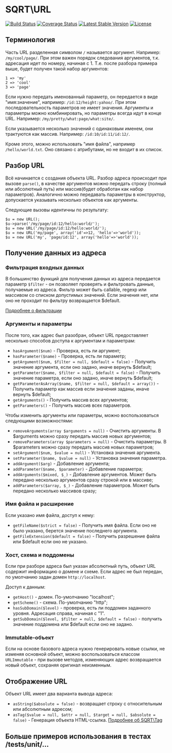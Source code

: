 # SQRT\URL

[![Build Status](https://travis-ci.org/sqrt-pro/URL.svg?branch=master)](https://travis-ci.org/sqrt-pro/URL)
[![Coverage Status](https://coveralls.io/repos/sqrt-pro/URL/badge.svg?branch=master)](https://coveralls.io/r/sqrt-pro/URL?branch=master)
[![Latest Stable Version](https://poser.pugx.org/sqrt-pro/url/version.svg)](https://packagist.org/packages/sqrt-pro/url)
[![License](https://poser.pugx.org/sqrt-pro/url/license.svg)](https://packagist.org/packages/sqrt-pro/url)

## Терминология

Часть URL разделенная символом `/` называется аргумент. Например: `/my/cool/page/`. При этом важен порядок следования 
аргументов, т.к. адресация идет по номеру, начиная с 1. Т.е. после разбора примера выше, будет получен такой набор 
аргументов:

    1 => 'my'
    2 => 'cool'
    3 => 'page'

Если нужно передать именованный параметр, он передается в виде "имя:значение", например: `/id:12/height:yahoo/`. 
При этом последовательность параметров не имеет значения. Аргументы и параметры можно комбинировать, но параметры 
всегда идут в конце URL. Например: `/my/pretty/what:page/what:site/`.

Если указывается несколько значений с одинаковым именем, они трактуются как массив. Например: `/id:10/id:11/id:12/`.

Кроме этого, можно использовать "имя файла", например `/hello/world.txt`. Оно связано с атрибутами, но не входит в их 
список.

## Разбор URL

Всё начинается с создания объекта URL. Разбор адреса происходит при вызове `parse()`, в качестве аргументов можно 
передать строку (полный или абсолютный путь) или массив(будет обработан как набор параметров). 
Аналогично можно передавать параметры в конструктор, допускается указывать несколько объектов как аргументы.

Следующие вызовы идентичны по результату:

    $u = new URL();
    $u->parse('/my/page/id:12/hello:world/');
    $u = new URL('/my/page/id:12/hello:world/'); 
    $u = new URL('my/page', array('id'=>12, 'hello'=>'world'));
    $u = new URL('my', 'page/id:12', array('hello'=>'world'));

## Получение данных из адреса

### Фильтрация входных данных

В большинство функций для получения данных из адреса передается параметр `$filter` - он позволяет проверять и 
фильтровать данные, получаемые из адреса. Фильтр может быть callable, regexp или массивом со списком допустимых 
значений. Если значения нет, или оно не проходит по фильтру возвращается $default.

[Подробнее о фильтрации](https://github.com/sqrt-pro/Helpers)

### Аргументы и параметры
После того, как адрес был разобран, объект URL предоставляет несколько способов доступа к аргументам и параметрам:

* `hasArgument($num)` - Проверка, есть ли аргумент;
* `hasParameter($name)` - Проверка, есть ли параметр;
* `getArgument($num, $filter = null, $default = false)` - Получить значение аргумента, если оно задано, иначе вернуть $default;
* `getParameter($name, $filter = null, $default = false)` - Получить значение параметра, если оно задано, иначе вернуть $default;
* `getParameterAsArray($name, $filter = null, $default = array())` - Получить параметр как массив если значения заданы, иначе вернуть $default;
* `getArguments()` - Получить массив всех аргументов;
* `getParameters()` - Получить массив всех параметров.

Чтобы изменить аргументы или параметры, можно воспользоваться следующими возможностями:

* `removeArguments(array $arguments = null)` - Очистить аргументы. В $arguments можно сразу передать массив новых аргументов;
* `removeParameters(array $parameters = null)` - Очистить параметры. В $parameters можно сразу передать массив новых параметров;
* `setArgument($num, $value = null)` - Установка значения аргумента.
* `setParameter($name, $value = null)` - Установка значения параметра.
* `addArgument($arg)` - Добавление аргумента;
* `addParameter($name, $parameter)` - Добавление параметра;
* `addArguments($mixed, $_)` - Добавление аргументов. Может быть передано несколько аргументов сразу строкой или в массиве;
* `addParameters($array, $_)` - Добавление параметров. Может быть передано несколько массивов сразу;

### Имя файла и расширение
Если указано имя файла, доступ к нему:

* `getFileName($strict = false)` - Получить имя файла. Если оно не было указано, берется значение последнего аргумента.
* `getFileExtension($default = false)` - Получить разрешение файла или $default если оно не указано.

### Хост, схема и поддомены
Если при разборе адреса был указан абсолютный путь, объект URL содержит информацию о домене и схеме. Если адрес не был 
передан, по умолчанию задан домен `http://localhost`.

Доступ к данным:

* `getHost()` - домен. По-умолчанию "localhost"; 
* `getScheme()` - схема. По-умолчанию "http";
* `hasSubDomain($level)` - проверка, есть ли поддомен заданного уровня. Адресация справа, начиная с "1".
* `getSubDomain($level, $filter = null, $default = false)` - получить значение поддомена или $default если оно не задано.

### Immutable-объект

Если на основе базового адреса нужно генерировать новые ссылки, не изменяя основной объект, можно воспользоваться классом
`URLImmutable` - при вызове методов, изменяющих адрес возвращается новый объект, сохраняя оригинал неизменным.

## Отображение URL

Объект URL имеет два варианта вывода адреса:
* `asString($absolute = false)` - возвращает строку с относительным или абсолютным адресом;
* `asTag($value = null, $attr = null, $target = null, $absolute = false)` - Генерация объекта HTML-ссылка. [Подробнее об SQRT\Tag](https://github.com/sqrt-pro/Tag)

## Больше примеров использования в тестах /tests/unit/...